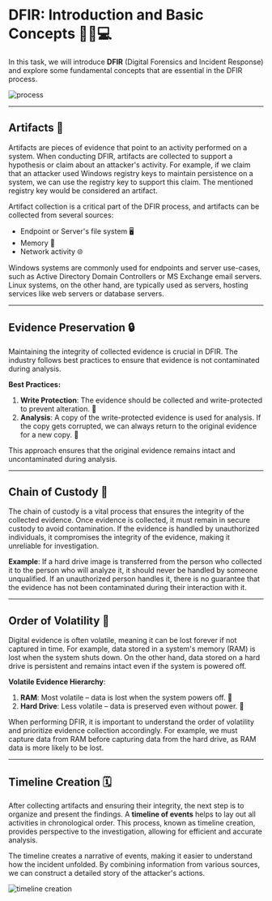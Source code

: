 # DFIR: Introduction and Basic Concepts 🕵️‍♂️💻
In this task, we will introduce **DFIR** (Digital Forensics and Incident Response) and explore some fundamental concepts that are essential in the DFIR process.

![process](https://media.licdn.com/dms/image/v2/D4D12AQEWJwdSIMuliQ/article-cover_image-shrink_600_2000/article-cover_image-shrink_600_2000/0/1721309992216?e=2147483647&v=beta&t=iZXovlxKXaVQx9oTnhVFHGs2eTnf3fra675IMuKwheQ)

---

## Artifacts 🧩
Artifacts are pieces of evidence that point to an activity performed on a system. When conducting DFIR, artifacts are collected to support a hypothesis or claim about an attacker's activity. For example, if we claim that an attacker used Windows registry keys to maintain persistence on a system, we can use the registry key to support this claim. The mentioned registry key would be considered an artifact.

Artifact collection is a critical part of the DFIR process, and artifacts can be collected from several sources:
- Endpoint or Server's file system 🖥️
- Memory 🧠
- Network activity 🌐

Windows systems are commonly used for endpoints and server use-cases, such as Active Directory Domain Controllers or MS Exchange email servers. Linux systems, on the other hand, are typically used as servers, hosting services like web servers or database servers.

---

## Evidence Preservation 🔒

Maintaining the integrity of collected evidence is crucial in DFIR. The industry follows best practices to ensure that evidence is not contaminated during analysis. 

**Best Practices:**
1. **Write Protection**: The evidence should be collected and write-protected to prevent alteration. 📑
2. **Analysis**: A copy of the write-protected evidence is used for analysis. If the copy gets corrupted, we can always return to the original evidence for a new copy. 🔄

This approach ensures that the original evidence remains intact and uncontaminated during analysis.

---

## Chain of Custody 🔗

The chain of custody is a vital process that ensures the integrity of the collected evidence. Once evidence is collected, it must remain in secure custody to avoid contamination. If the evidence is handled by unauthorized individuals, it compromises the integrity of the evidence, making it unreliable for investigation.

**Example**: If a hard drive image is transferred from the person who collected it to the person who will analyze it, it should never be handled by someone unqualified. If an unauthorized person handles it, there is no guarantee that the evidence has not been contaminated during their interaction with it.

---

## Order of Volatility 🔄

Digital evidence is often volatile, meaning it can be lost forever if not captured in time. For example, data stored in a system's memory (RAM) is lost when the system shuts down. On the other hand, data stored on a hard drive is persistent and remains intact even if the system is powered off.

**Volatile Evidence Hierarchy**:
1. **RAM**: Most volatile – data is lost when the system powers off. 💨
2. **Hard Drive**: Less volatile – data is preserved even without power. 💾

When performing DFIR, it is important to understand the order of volatility and prioritize evidence collection accordingly. For example, we must capture data from RAM before capturing data from the hard drive, as RAM data is more likely to be lost.

---

## Timeline Creation 🗓️

After collecting artifacts and ensuring their integrity, the next step is to organize and present the findings. A **timeline of events** helps to lay out all activities in chronological order. This process, known as timeline creation, provides perspective to the investigation, allowing for efficient and accurate analysis.

The timeline creates a narrative of events, making it easier to understand how the incident unfolded. By combining information from various sources, we can construct a detailed story of the attacker's actions.

![timeline creation](https://i0.wp.com/dfirmadness.com/wp-content/uploads/2021/04/Super_Timeline_Title-1.png?resize=1200%2C749&ssl=1)
